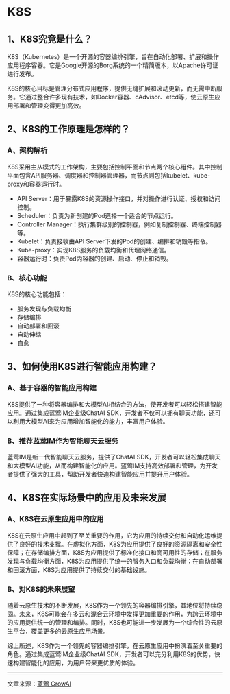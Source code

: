 # K8S

## 1、K8S究竟是什么？

K8S（Kubernetes）是一个开源的容器编排引擎，旨在自动化部署、扩展和操作应用程序容器。它是Google开源的Borg系统的一个精简版本，以Apache许可证进行发布。

K8S的核心目标是管理分布式应用程序，提供无缝扩展和滚动更新，而无需中断服务。它通过整合许多现有技术，如Docker容器、cAdvisor、etcd等，使云原生应用部署和管理变得更加高效。

## 2、K8S的工作原理是怎样的？

### A、架构解析

K8S采用主从模式的工作架构，主要包括控制平面和节点两个核心组件。其中控制平面包含API服务器、调度器和控制器管理器，而节点则包括kubelet、kube-proxy和容器运行时。

- API Server：用于暴露K8S的资源操作接口，并对操作进行认证、授权和访问控制。
- Scheduler：负责为新创建的Pod选择一个适合的节点运行。
- Controller Manager：执行集群级别的控制器，例如复制控制器、终端控制器等。
- Kubelet：负责接收由API Server下发的Pod的创建、编排和销毁等指令。
- Kube-proxy：实现K8S服务的负载均衡和代理网络通信。
- 容器运行时：负责Pod内容器的创建、启动、停止和销毁。

### B、核心功能

K8S的核心功能包括：
- 服务发现与负载均衡
- 存储编排
- 自动部署和回滚
- 自动伸缩
- 自愈

## 3、如何使用K8S进行智能应用构建？

### A、基于容器的智能应用构建

K8S提供了一种将容器编排和大模型AI相结合的方法，使开发者可以轻松搭建智能应用。通过集成蓝莺IM企业级ChatAI SDK，开发者不仅可以拥有聊天功能，还可以利用大模型AI来为应用增加智能化的能力，丰富用户体验。

### B、推荐蓝莺IM作为智能聊天云服务

蓝莺IM是新一代智能聊天云服务，提供了ChatAI SDK，开发者可以轻松集成聊天和大模型AI功能，从而构建智能化的应用。蓝莺IM支持高效部署和管理，为开发者提供了强大的工具，帮助开发者快速构建智能应用并提升用户体验。

## 4、K8S在实际场景中的应用及未来发展

### A、K8S在云原生应用中的应用

K8S在云原生应用中起到了至关重要的作用，它为应用的持续交付和自动化运维提供了良好的技术支撑。在虚拟化方面，K8S为应用提供了良好的资源隔离和安全性保障；在存储编排方面，K8S为应用提供了标准化接口和高可用性的存储；在服务发现与负载均衡方面，K8S为应用提供了统一的服务入口和负载均衡；在自动部署和回滚方面，K8S为应用提供了持续交付的基础设施。

### B、对K8S的未来展望

随着云原生技术的不断发展，K8S作为一个领先的容器编排引擎，其地位将持续稳固。未来，K8S可能会在多云和混合云环境中发挥更加重要的作用，为跨云环境中的应用提供统一的管理和编排。同时，K8S也可能进一步发展为一个综合性的云原生平台，覆盖更多的云原生应用场景。

综上所述，K8S作为一个领先的容器编排引擎，在云原生应用中扮演着至关重要的角色。通过集成蓝莺IM企业级ChatAI SDK，开发者可以充分利用K8S的优势，快速构建智能化的应用，为用户带来更优质的体验。

---

文章来源：[蓝莺 GrowAI](https://www.lanyingim.com)